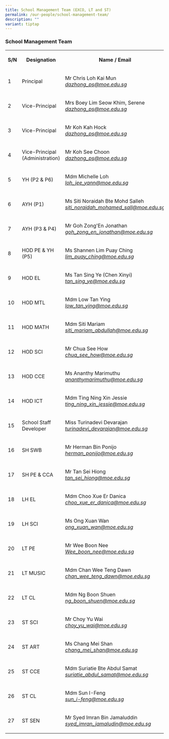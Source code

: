 ```yaml
---
title: School Management Team (EXCO, LT and ST)
permalink: /our-people/school-management-team/
description: ""
variant: tiptap
---
```

<h3>School Management Team</h3><table><tbody><tr><th rowspan="1" colspan="1"><p>S/N</p></th><th rowspan="1" colspan="1"><p>Designation</p></th><th rowspan="1" colspan="1"><p>Name / Email</p></th></tr><tr><td rowspan="1" colspan="1"><p>1</p></td><td rowspan="1" colspan="1"><p>Principal</p></td><td rowspan="1" colspan="1"><p>Mr Chris Loh Kai Mun<br><em><a href="mailto:dazhong_ps@moe.edu.sg" rel="noopener noreferrer nofollow" target="_blank">dazhong_ps@moe.edu.sg</a></em></p></td></tr><tr><td rowspan="1" colspan="1"><p>2</p></td><td rowspan="1" colspan="1"><p>Vice-Principal</p></td><td rowspan="1" colspan="1"><p>Mrs Boey Lim Seow Khim, Serene<br><em><a href="mailto:dazhong_ps@moe.edu.sg" rel="noopener noreferrer nofollow" target="_blank">dazhong_ps@moe.edu.sg</a></em></p></td></tr><tr><td rowspan="1" colspan="1"><p>3</p></td><td rowspan="1" colspan="1"><p>Vice-Principal</p></td><td rowspan="1" colspan="1"><p>Mr Koh Kah Hock<br><em><a href="mailto:dazhong_ps@moe.edu.sg" rel="noopener noreferrer nofollow" target="_blank">dazhong_ps@moe.edu.sg</a></em></p></td></tr><tr><td rowspan="1" colspan="1"><p>4</p></td><td rowspan="1" colspan="1"><p>Vice-Principal (Administration)</p></td><td rowspan="1" colspan="1"><p>Mr Koh See Choon<br><em><a href="mailto:dazhong_ps@moe.edu.sg" rel="noopener noreferrer nofollow" target="_blank">dazhong_ps@moe.edu.sg</a></em></p></td></tr><tr><td rowspan="1" colspan="1"><p>5</p></td><td rowspan="1" colspan="1"><p>YH (P2 &amp; P6)</p></td><td rowspan="1" colspan="1"><p>Mdm Michelle Loh<br><em><a href="mailto:loh_jee_yann@moe.edu.sg" rel="noopener noreferrer nofollow" target="_blank">loh_jee_yann@moe.edu.sg</a></em></p></td></tr><tr><td rowspan="1" colspan="1"><p>6</p></td><td rowspan="1" colspan="1"><p>AYH (P1)</p></td><td rowspan="1" colspan="1"><p>Ms Siti Noraidah Bte Mohd Salleh<br><em><a href="mailto:siti_noraidah_mohamed_sall@moe.edu.sg" rel="noopener noreferrer nofollow" target="_blank">siti_noraidah_mohamed_sall@moe.edu.sg</a></em></p></td></tr><tr><td rowspan="1" colspan="1"><p>7</p></td><td rowspan="1" colspan="1"><p>AYH (P3 &amp; P4)</p></td><td rowspan="1" colspan="1"><p>Mr Goh Zong'En Jonathan<br><em><a href="mailto:goh_zong_en_jonathan@moe.edu.sg" rel="noopener noreferrer nofollow" target="_blank">goh_zong_en_jonathan@moe.edu.sg</a></em></p></td></tr><tr><td rowspan="1" colspan="1"><p>8</p></td><td rowspan="1" colspan="1"><p>HOD PE &amp; YH (P5)</p></td><td rowspan="1" colspan="1"><p>Ms Shannen Lim Puay Ching<br><em><a href="mailto:lim_puay_ching@moe.edu.sg" rel="noopener noreferrer nofollow" target="_blank">lim_puay_ching@moe.edu.sg</a></em></p></td></tr><tr><td rowspan="1" colspan="1"><p>9</p></td><td rowspan="1" colspan="1"><p>HOD EL</p></td><td rowspan="1" colspan="1"><p>Ms Tan Sing Ye (Chen Xinyi)<br><em><a href="mailto:tan_sing_ye@moe.edu.sg" rel="noopener noreferrer nofollow" target="_blank">tan_sing_ye@moe.edu.sg</a></em></p></td></tr><tr><td rowspan="1" colspan="1"><p>10</p></td><td rowspan="1" colspan="1"><p>HOD MTL</p></td><td rowspan="1" colspan="1"><p>Mdm Low Tan Ying<br><em><a href="mailto:low_tan_ying@moe.edu.sg" rel="noopener noreferrer nofollow" target="_blank">low_tan_ying@moe.edu.sg</a></em></p></td></tr><tr><td rowspan="1" colspan="1"><p>11</p></td><td rowspan="1" colspan="1"><p>HOD MATH</p></td><td rowspan="1" colspan="1"><p>Mdm Siti Mariam<br><em><a href="mailto:siti_mariam_abdullah@moe.edu.sg" rel="noopener noreferrer nofollow" target="_blank">siti_mariam_abdullah@moe.edu.sg</a></em></p></td></tr><tr><td rowspan="1" colspan="1"><p>12</p></td><td rowspan="1" colspan="1"><p>HOD SCI</p></td><td rowspan="1" colspan="1"><p>Mr Chua See How<br><em><a href="mailto:chua_see_how@moe.edu.sg" rel="noopener noreferrer nofollow" target="_blank">chua_see_how@moe.edu.sg</a></em></p></td></tr><tr><td rowspan="1" colspan="1"><p>13</p></td><td rowspan="1" colspan="1"><p>HOD CCE</p></td><td rowspan="1" colspan="1"><p>Ms Ananthy Marimuthu<br><em><a href="mailto:ananthy_marimuthu@moe.edu.sg" rel="noopener noreferrer nofollow" target="_blank">ananthymarimuthu@moe.edu.sg</a></em></p></td></tr><tr><td rowspan="1" colspan="1"><p>14</p></td><td rowspan="1" colspan="1"><p>HOD ICT</p></td><td rowspan="1" colspan="1"><p>Mdm Ting Ning Xin Jessie<br><em><a href="mailto:ting_ning_xin_jessie@moe.edu.sg" rel="noopener noreferrer nofollow" target="_blank">ting_ning_xin_jessie@moe.edu.sg</a></em></p></td></tr><tr><td rowspan="1" colspan="1"><p>15</p></td><td rowspan="1" colspan="1"><p>School Staff Developer</p></td><td rowspan="1" colspan="1"><p>Miss Turinadevi Devarajan <br><em><a href="mailto:turinadevi_devarajan@moe.edu.sg" rel="noopener noreferrer nofollow" target="_blank">turinadevi_devarajan@moe.edu.sg</a></em></p></td></tr><tr><td rowspan="1" colspan="1"><p>16</p></td><td rowspan="1" colspan="1"><p>SH SWB</p></td><td rowspan="1" colspan="1"><p>Mr Herman Bin Ponijo<br><em><a href="mailto:herman_ponijo@moe.edu.sg" rel="noopener noreferrer nofollow" target="_blank">herman_ponijo@moe.edu.sg</a></em></p></td></tr><tr><td rowspan="1" colspan="1"><p>17</p></td><td rowspan="1" colspan="1"><p>SH PE &amp; CCA</p></td><td rowspan="1" colspan="1"><p>Mr Tan Sei Hiong<br><em><a href="mailto:tan_sei_hiong@moe.edu.sg" rel="noopener noreferrer nofollow" target="_blank">tan_sei_hiong@moe.edu.sg</a></em></p></td></tr><tr><td rowspan="1" colspan="1"><p>18</p></td><td rowspan="1" colspan="1"><p>LH EL</p></td><td rowspan="1" colspan="1"><p>Mdm Choo Xue Er Danica <br><em><a href="mailto:choo_xue_er_danica@moe.edu.sg" rel="noopener noreferrer nofollow" target="_blank">choo_xue_er_danica@moe.edu.sg</a></em></p></td></tr><tr><td rowspan="1" colspan="1"><p>19</p></td><td rowspan="1" colspan="1"><p>LH SCI</p></td><td rowspan="1" colspan="1"><p>Ms Ong Xuan Wan<br><em><a href="mailto:ong_xuan_wan@moe.edu.sg" rel="noopener noreferrer nofollow" target="_blank">ong_xuan_wan@moe.edu.sg</a></em></p></td></tr><tr><td rowspan="1" colspan="1"><p>20</p></td><td rowspan="1" colspan="1"><p>LT PE</p></td><td rowspan="1" colspan="1"><p>Mr Wee Boon Nee<br><em><a href="mailto:Wee_boon_nee@moe.edu.sg" rel="noopener noreferrer nofollow" target="_blank">Wee_boon_nee@moe.edu.sg</a></em></p></td></tr><tr><td rowspan="1" colspan="1"><p>21</p></td><td rowspan="1" colspan="1"><p>LT MUSIC</p></td><td rowspan="1" colspan="1"><p>Mdm Chan Wee Teng Dawn<br><em><a href="mailto:chan_wee_teng_dawn@moe.edu.sg" rel="noopener noreferrer nofollow" target="_blank">chan_wee_teng_dawn@moe.edu.sg</a></em></p></td></tr><tr><td rowspan="1" colspan="1"><p>22</p></td><td rowspan="1" colspan="1"><p>LT CL</p></td><td rowspan="1" colspan="1"><p>Mdm Ng Boon Shuen<br><em><a href="mailto:ng_boon_shuen@moe.edu.sg" rel="noopener noreferrer nofollow" target="_blank">ng_boon_shuen@moe.edu.sg</a></em></p></td></tr><tr><td rowspan="1" colspan="1"><p>23</p></td><td rowspan="1" colspan="1"><p>ST SCI</p></td><td rowspan="1" colspan="1"><p>Mr Choy Yu Wai<br><em><a href="mailto:choy_yu_wai@moe.edu.sg" rel="noopener noreferrer nofollow" target="_blank">choy_yu_wai@moe.edu.sg</a></em></p></td></tr><tr><td rowspan="1" colspan="1"><p>24</p></td><td rowspan="1" colspan="1"><p>ST ART</p></td><td rowspan="1" colspan="1"><p>Ms Chang Mei Shan<br><em><a href="mailto:chang_mei_shan@moe.edu.sg" rel="noopener noreferrer nofollow" target="_blank">chang_mei_shan@moe.edu.sg</a></em></p></td></tr><tr><td rowspan="1" colspan="1"><p>25</p></td><td rowspan="1" colspan="1"><p>ST CCE</p></td><td rowspan="1" colspan="1"><p>Mdm Suriatie Bte Abdul Samat<br><em><a href="mailto:suriatie_abdul_samat@moe.edu.sg" rel="noopener noreferrer nofollow" target="_blank">suriatie_abdul_samat@moe.edu.sg</a></em></p></td></tr><tr><td rowspan="1" colspan="1"><p>26</p></td><td rowspan="1" colspan="1"><p>ST CL</p></td><td rowspan="1" colspan="1"><p>Mdm Sun I-Feng<br><em><a href="mailto:sun_i-feng@moe.edu.sg" rel="noopener noreferrer nofollow" target="_blank">sun_i-feng@moe.edu.sg</a></em></p></td></tr><tr><td rowspan="1" colspan="1"><p>27</p></td><td rowspan="1" colspan="1"><p>ST SEN</p></td><td rowspan="1" colspan="1"><p>Mr Syed Imran Bin Jamaluddin<br><em><a href="mailto:syed_imran_jamaludin@moe.edu.sg" rel="noopener noreferrer nofollow" target="_blank">syed_imran_jamaludin@moe.edu.sg</a></em></p></td></tr></tbody></table><p></p>